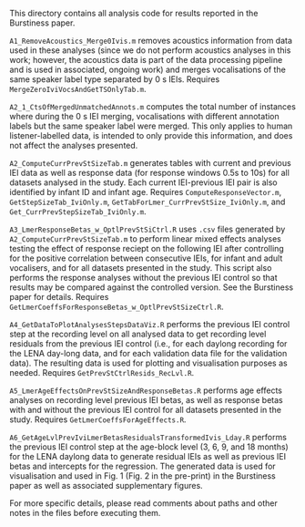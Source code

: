 This directory contains all analysis code for results reported in the Burstiness paper.

`A1_RemoveAcoustics_Merge0Ivis.m` removes acoustics information from data used in these analyses (since we do not perform acoustics analyses in this work; however, the acoustics data is part of the data processing pipeline and is used in associated, ongoing work) and merges vocalisations of the same speaker label type separated by 0 s IEIs. Requires `MergeZeroIviVocsAndGetTSOnlyTab.m`.

`A2_1_CtsOfMergedUnmatchedAnnots.m` computes the total number of instances where during the 0 s IEI merging, vocalisations with different annotation labels but the same speaker label were merged. This only applies to human listener-labelled data, is intended to only provide this information, and does not affect the analyses presented. 

`A2_ComputeCurrPrevStSizeTab.m` generates tables with current and previous IEI data as well as response data (for response windows 0.5s to 10s) for all datasets analysed in the study. Each current IEI-previous IEI pair is also identified by infant ID and infant age. Requires `ComputeResponseVector.m`, `GetStepSizeTab_IviOnly.m`, `GetTabForLmer_CurrPrevStSize_IviOnly.m`, and `Get_CurrPrevStepSizeTab_IviOnly.m`.

`A3_LmerResponseBetas_w_OptlPrevStSiCtrl.R` uses `.csv` files generated by `A2_ComputeCurrPrevStSizeTab.m` to perform linear mixed effects analyses testing the effect of response reciept on the following IEI after controlling for the positive correlation between consecutive IEIs, for infant and adult vocalisers, and for all datasets presented in the study. This script also performs the response analyses without the previous IEI control so that results may be compared against the controlled version. See the Burstiness paper for details. Requires `GetLmerCoeffsForResponseBetas_w_OptlPrevStSizeCtrl.R`.

`A4_GetDataToPlotAnalysesStepsDataViz.R` performs the previous IEI control step at the recording level on all analysed data to get recording level residuals from the previous IEI control (i.e., for each daylong recording for the LENA day-long data, and for each validation data file for the validation data). The resulting data is used for plotting and visualisation purposes as needed. Requires `GetPrevStCtrlResids_RecLvl.R`.

`A5_LmerAgeEffectsOnPrevStSizeAndResponseBetas.R` performs age effects analyses on recording level previous IEI betas, as well as response betas with and without the previous IEI control for all datasets presented in the study. Requires `GetLmerCoeffsForAgeEffects.R`.

`A6_GetAgeLvlPrevIviLmerBetasResidualsTransformedIvis_Lday.R` performs the previous IEI control step at the age-block level (3, 6, 9, and 18 months) for the LENA daylong data to generate residual IEIs as well as previous IEI betas and intercepts for the regression. The generated data is used for visualisation and used in Fig. 1 (Fig. 2 in the pre-print) in the Burstiness paper as well as associated supplementary figures. 

For more specific details, please read comments about paths and other notes in the files before executing them.

